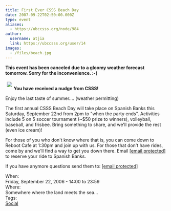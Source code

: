 ```yaml
---
title: First Ever CSSS Beach Day 
date: 2007-09-22T02:50:00.000Z
type: event
aliases:
  - https://ubccsss.org/node/984
author:
  username: atjia
  link: https://ubccsss.org/user/14
images:
  - /files/beach.jpg
---
```


<div class="field field-name-body field-type-text-with-summary field-label-hidden"><div class="field-items"><div class="field-item even"><p><strong>This event has been canceled due to a gloomy weather forecast tomorrow.  Sorry for the inconvenience. :-(</strong></p>
<p><img src="/files/beach.jpg" hspace="5" vspace="5" align="left"><br>
<strong>You have received a nudge from CSSS!</strong></p>
<p>Enjoy the last taste of summer.... (weather permitting)</p>
<p>The first annual CSSS Beach Day will take place on Spanish Banks this Saturday, September 22nd from 2pm to &quot;when the party ends&quot;.  Activities include 5 on 5 soccer tournament (~$50 prize to winners), volleyball, baseball, and frisbee. Bring something to share, and we&apos;ll provide the rest (even ice cream)!   </p>
<p>For those of you who don&apos;t know where that is, you can come down to Reboot Cafe at 1:30pm and join up with us. For those that don&apos;t have rides, come by and we&apos;ll find a way to get you down there.  Email <a href="/cdn-cgi/l/email-protection#73111612101b33071b16100611165d1012"><span class="__cf_email__" data-cfemail="74161115171c34001c11170116115a1715">[email&#xA0;protected]</span></a> to reserve your ride to Spanish Banks.</p>
<p>If you have anymore questions send them to:  <a href="/cdn-cgi/l/email-protection#1e7c7b7f7d765e6a767b7d6b7c7b307d7f"><span class="__cf_email__" data-cfemail="57353236343f17233f3234223532793436">[email&#xA0;protected]</span></a></p>
</div></div></div><div class="field field-name-field-dates field-type-datetime field-label-above"><div class="field-label">When:&#xA0;</div><div class="field-items"><div class="field-item even"><span class="date-display-single">Friday, September 22, 2006 - <span class="date-display-range"><span class="date-display-start">14:00</span> to <span class="date-display-end">23:59</span></span></span></div></div></div><div class="field field-name-field-location field-type-text field-label-above"><div class="field-label">Where:&#xA0;</div><div class="field-items"><div class="field-item even">Somewhere where the land meets the sea...</div></div></div>    <footer>
    <div class="field field-name-field-tags field-type-taxonomy-term-reference field-label-above"><div class="field-label">Tags:&#xA0;</div><div class="field-items"><div class="field-item even"><a href="/social">Social</a></div></div></div>      </footer>